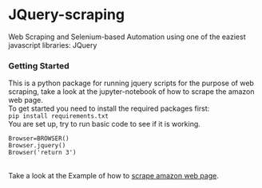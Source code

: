 # JQuery-scraping
 Web Scraping and Selenium-based Automation using one of the eaziest javascript libraries: JQuery
### Getting Started
This is a python package for running jquery scripts for the purpose of web scraping, take a look at the jupyter-notebook of how to scrape the amazon web page.
<br/>
To get started you need to install the required packages first:  <br/>
```pip install requirements.txt``` <br/>
You are set up, try to run basic code to see if it is working. <br/> 
```from Browser import BROWSER
Browser=BROWSER()
Browser.jquery()
Browser('return 3')
```
<br/>
Take a look at the Example of how to <a href='https://github.com/yeranosyanvahan/JQuery-scraping/blob/main/Amazon-Scrape.ipynb'>scrape amazon web page</a>.

